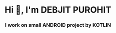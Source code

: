 <h1 align="center">Hi 👋, I'm DEBJIT PUROHIT</h1>
<h3 align="center">I work on small ANDROID project by KOTLIN</h3>

